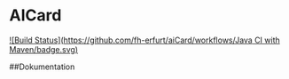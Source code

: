 # AICard
[![Build Status](https://github.com/fh-erfurt/aiCard/workflows/Java CI with Maven/badge.svg)](https://github.com/fh-erfurt/aiCard/actions)

##Dokumentation
